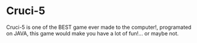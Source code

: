 # Cruci-5
Cruci-5 is one of the BEST game ever made to the computer!, programated on JAVA, this game would make you have a lot of fun!... or maybe not.
